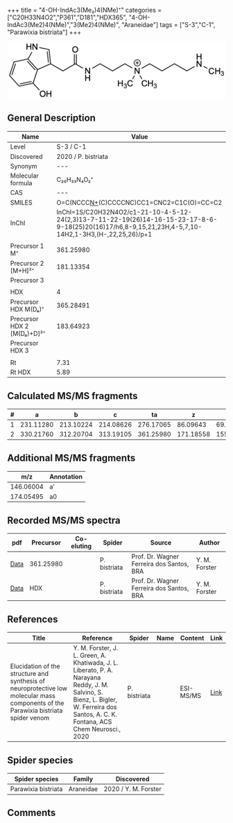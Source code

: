 +++
title = "4-OH-IndAc3(Me₂)4(NMe)⁺"
categories = ["C20H33N4O2","P361","D181","HDX365",
"4-OH-IndAc3(Me2)4(NMe)","3(Me2)4(NMe)",
"Araneidae"]
tags = ["S-3","C-1",
"Parawixia bistriata"]
+++

![](/img/4-OH-IndAc3(Me2)4(NMe).png)

## General Description

| Name                       | Value              |
|----------------------------|--------------------|
| Level                      | S-3 / C-1          |
| Discovered                 | 2020 / P. bistriata |
| Synonym                    | ---                |
| Molecular formula          | C₂₀H₃₃N₄O₂⁺                   |
| CAS                        | ---                |
| SMILES | O=C(NCCC[N+](C)(C)CCCCNC)CC1=CNC2=C1C(O)=CC=C2  |
| InChI  | InChI=1S/C20H32N4O2/c1-21-10-4-5-12-24(2,3)13-7-11-22-19(26)14-16-15-23-17-8-6-9-18(25)20(16)17/h6,8-9,15,21,23H,4-5,7,10-14H2,1-3H3,(H-,22,25,26)/p+1  |
|                            |                    |
| Precursor 1  M⁺         | 361.25980                   |
| Precursor 2 [M+H]²⁺       | 181.13354                   |
| Precursor 3                |                    |
|                            |                    |
| HDX                        | 4                   |
| Precursor HDX    M(D₄)⁺   | 365.28491                   |
| Precursor HDX 2 [M(D₄)+D]²⁺ | 183.64923                   |
| Precursor HDX 3            |                    |
|                            |                    |
| Rt                         | 7.31                   |
| Rt HDX                     | 5.89                   |

## Calculated MS/MS fragments

| # | a         | b         | c         | ta        | z         | y         | tz        |
|---|-----------|-----------|-----------|-----------|-----------|-----------|-----------|
| 1 | 231.11280 | 213.10224 | 214.08626 | 276.17065 | 86.09643 | 69.06988 | 131.15428 |
| 2 | 330.21760 | 312.20704 | 313.19105 | 361.25980 | 171.18558 | 155.16685 | 188.21212 |

## Additional MS/MS fragments

| m/z | Annotation |
|-----|------------|
| 146.06004    | a'   |
| 174.05495    | a0   |

## Recorded MS/MS spectra

| pdf                                             | Precursor | Co-eluting | Spider      | Source                       | Author        |
|-------------------------------------------------|-----------|------------|-------------|------------------------------|---------------|
| [Data](/pdf/P-bistriata/361_4-OH-IndAc3(Me2)4(NMe)_Pb.pdf) | 361.25980 |           | P. bistriata | Prof. Dr. Wagner Ferreira dos Santos, BRA  | Y. M. Forster |
| [Data](/pdf/P-bistriata/361_4-OH-IndAc3(Me2)4(NMe)_Pb_HDX.pdf) | HDX |           | P. bistriata | Prof. Dr. Wagner Ferreira dos Santos, BRA  | Y. M. Forster |


## References

| Title | Reference | Spider | Name | Content | Link |
|-------|-----------|--------|------|---------|------|
| Elucidation of the structure and synthesis of neuroprotective low molecular mass components of the Parawixia bistriata spider venom      | Y. M. Forster, J. L. Green, A. Khatiwada, J. L. Liberato, P. A. Narayana Reddy, J. M. Salvino, S. Bienz, L. Bigler, W. Ferreira dos Santos, A. C. K. Fontana, ACS Chem Neurosci., 2020          | P. bistriata       |      | ESI-MS/MS        | [Link](https://pubs.acs.org/doi/10.1021/acschemneuro.0c00007)     |

## Spider species

| Spider species     | Family     | Discovered           |
|--------------------|------------|----------------------|
| Parawixia bistriata | Araneidae | 2020 / Y. M. Forster |


## Comments